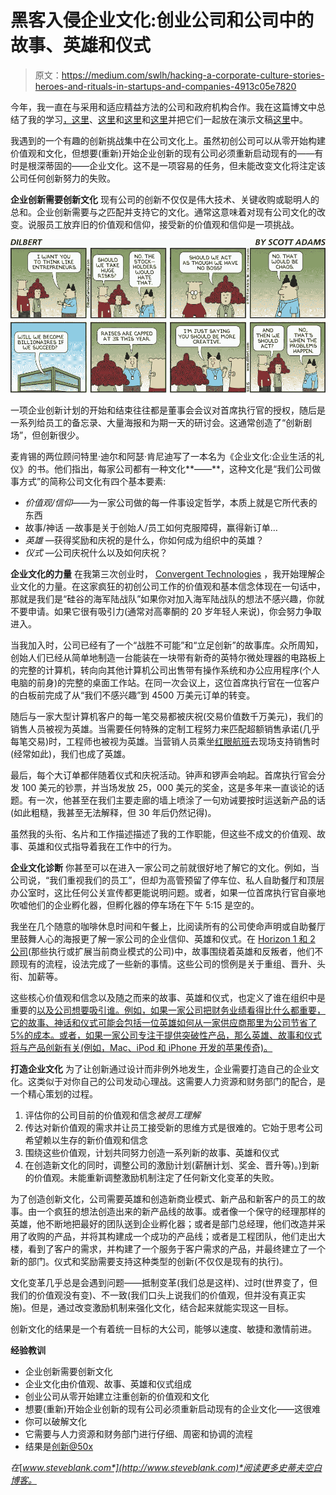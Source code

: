 # 黑客入侵企业文化:创业公司和公司中的故事、英雄和仪式

> 原文：<https://medium.com/swlh/hacking-a-corporate-culture-stories-heroes-and-rituals-in-startups-and-companies-4913c05e7820>

今年，我一直在与采用和适应精益方法的公司和政府机构合作。我在这篇博文中总结了我的学习[，这里](http://steveblank.com/2015/06/26/lean-innovation-management-making-corporate-innovation-work/)、[这里](http://steveblank.com/2015/03/17/getting-to-yes-for-corporate-innovation/)和[这里](http://steveblank.com/2015/05/19/organizational-debt-is-like-technical-debt-but-worse/)和[这里](http://steveblank.com/2015/03/11/fear-of-failure-and-lack-of-speed-in-a-large-corporation/)并把它们一起放在演示文稿[这里](http://steveblank.com/2015/08/21/innovation-50x-in-companies-and-government-agencies/)中。

我遇到的一个有趣的创新挑战集中在公司文化上。虽然初创公司可以从零开始构建价值观和文化，但想要(重新)开始企业创新的现有公司必须重新启动现有的——有时是根深蒂固的——企业文化。这不是一项容易的任务，但未能改变文化将注定该公司任何创新努力的失败。

**企业创新需要创新文化** 现有公司的创新不仅仅是伟大技术、关键收购或聪明人的总和。企业创新需要与之匹配并支持它的文化。通常这意味着对现有公司文化的改变。说服员工放弃旧的价值观和信仰，接受新的价值观和信仰是一项挑战。

![](img/427f9637dc12f869630d472eaf33174c.png)

一项企业创新计划的开始和结束往往都是董事会会议对首席执行官的授权，随后是一系列给员工的备忘录、大量海报和为期一天的研讨会。这通常创造了“创新剧场”，但创新很少。

麦肯锡的两位顾问特里·迪尔和阿瑟·肯尼迪写了一本名为《企业文化:企业生活的礼仪》的书。他们指出，每家公司都有一种文化**——**，这种文化是“我们公司做事方式”的简称公司文化有四个基本要素:

*   *价值观/信仰*——为一家公司做的每一件事设定哲学，本质上就是它所代表的东西
*   故事/神话 —故事是关于创始人/员工如何克服障碍，赢得新订单…
*   *英雄* —获得奖励和庆祝的是什么，你如何成为组织中的英雄？
*   *仪式* —公司庆祝什么以及如何庆祝？

**企业文化的力量** 在我第三次创业时， [Convergent Technologies](http://steveblank.com/category/convergent-technologies/) ，我开始理解企业文化的力量。在这家疯狂的初创公司工作的价值观和基本信念体现在一句话中，那就是我们是“硅谷的海军陆战队”如果你对加入海军陆战队的想法不感兴趣，你就不要申请。如果它很有吸引力(通常对高睾酮的 20 岁年轻人来说)，你会努力争取进入。

当我加入时，公司已经有了一个“战胜不可能”和“立足创新”的故事库。众所周知，创始人们已经从简单地制造一台能装在一块带有新奇的英特尔微处理器的电路板上的完整的计算机，转向向其他计算机公司出售带有操作系统和办公应用程序(个人电脑的前身)的完整的桌面工作站。在同一次会议上，这位首席执行官在一位客户的白板前完成了从“我们不感兴趣”到 4500 万美元订单的转变。

随后与一家大型计算机客户的每一笔交易都被庆祝(交易价值数千万美元)，我们的销售人员被视为英雄。当需要任何特殊的定制工程努力来匹配超额销售承诺(几乎每笔交易)时，工程师也被视为英雄。当营销人员乘坐[红眼航班](https://en.wikipedia.org/wiki/Red-eye_flight)去现场支持销售时(经常如此)，我们也成了英雄。

最后，每个大订单都伴随着仪式和庆祝活动。钟声和锣声会响起。首席执行官会分发 100 美元的钞票，并当场发放 25，000 美元的奖金，这是多年来一直谈论的话题。有一次，他甚至在我们主要走廊的墙上喷涂了一句劝诫要按时运送新产品的话(如此粗糙，我甚至无法解释，但 30 年后仍然记得)。

虽然我的头衔、名片和工作描述描述了我的工作职能，但这些不成文的价值观、故事、英雄和仪式指导着我在工作中的行为。

**企业文化诊断** 你甚至可以在进入一家公司之前就很好地了解它的文化。例如，当公司说，“我们重视我们的员工”，但却为高管预留了停车位、私人自助餐厅和顶层办公室时，这比任何公关宣传都更能说明问题。或者，如果一位首席执行官自豪地吹嘘他们的企业孵化器，但孵化器的停车场在下午 5:15 是空的。

我坐在几个随意的咖啡休息时间和午餐上，比阅读所有的公司使命声明或自助餐厅里鼓舞人心的海报更了解一家公司的企业信仰、英雄和仪式。在 [Horizon 1 和 2 公司](http://steveblank.com/2015/06/26/lean-innovation-management-making-corporate-innovation-work/)(那些执行或扩展当前商业模式的公司)中，故事围绕着英雄和反叛者，他们不顾现有的流程，设法完成了一些新的事情。这些公司的惯例是关于重组、晋升、头衔、加薪等。

这些核心价值观和信念以及随之而来的故事、英雄和仪式，也定义了谁在组织中是重要的[以及公司想要吸引谁。例如，如果一家公司把财务业绩看得比什么都重要，它的故事、神话和仪式可能会包括一位英雄如何从一家供应商那里为公司节省了 5%的成本。或者，如果一家公司专注于提供突破性产品，那么英雄、故事和仪式将与产品创新有关(例如，Mac、iPod 和 iPhone 开发的苹果传奇)。](http://steveblank.com/2009/05/04/the-sharp-end-of-the-stick/)

**打造企业文化** 为了让创新通过设计而非例外地发生，企业需要打造自己的企业文化。这类似于对你自己的公司发动心理战。这需要人力资源和财务部门的配合，是一个精心策划的过程。

1.  评估你的公司目前的价值观和信念*被员工理解*
2.  传达对新价值观的需求并让员工接受新的思维方式是很难的。它始于思考公司希望赖以生存的新价值观和信念
3.  围绕这些价值观，计划共同努力创造一系列新的故事、英雄和仪式
4.  在创造新文化的同时，调整公司的激励计划(薪酬计划、奖金、晋升等)。)到新的价值观。未能重新调整激励机制注定了任何新文化变革的失败。

为了创造创新文化，公司需要英雄和创造新商业模式、新产品和新客户的员工的故事。由一个疯狂的想法创造出来的新产品线的故事。或者像一个保守的经理那样的英雄，他不断地把最好的团队送到企业孵化器；或者是部门总经理，他们改造并采用了收购的产品，并将其构建成一个成功的产品线；或者是工程团队，他们走出大楼，看到了客户的需求，并构建了一个服务于客户需求的产品，并最终建立了一个新的部门。仪式和奖励需要支持这种类型的创新(不仅仅是现有的执行)。

文化变革几乎总是会遇到问题——抵制变革(我们总是这样)、过时(世界变了，但我们的价值观没有变)、不一致(我们口头上说我们的价值观，但并没有真正实施)。但是，通过改变激励机制来强化文化，结合起来就能实现这一目标。

创新文化的结果是一个有着统一目标的大公司，能够以速度、敏捷和激情前进。

**经验教训**

*   企业创新需要创新文化
*   企业文化由价值观、故事、英雄和仪式组成
*   创业公司从零开始建立注重创新的价值观和文化
*   想要(重新)开始企业创新的现有公司必须重新启动现有的企业文化——这很难
*   你可以破解文化
*   它需要与人力资源和财务部门进行仔细、周密和协调的流程
*   结果是[创新@50x](http://steveblank.com/2015/08/21/innovation-50x-in-companies-and-government-agencies/)

*在*[*www.steveblank.com*](http://www.steveblank.com)*阅读更多史蒂夫空白博客。*